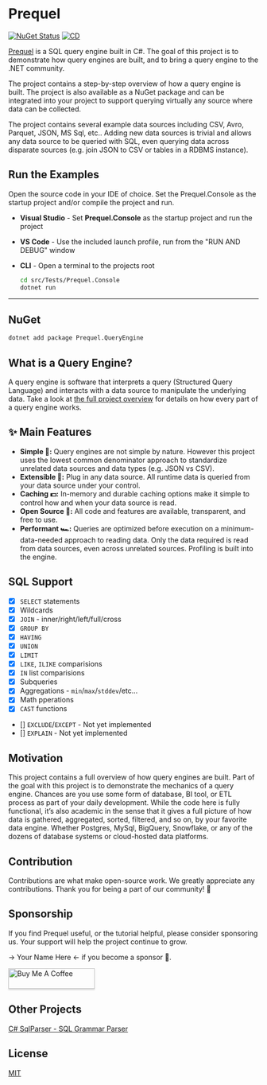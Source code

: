 # Prequel

[![NuGet Status](https://img.shields.io/nuget/v/Prequel.QueryEngine.svg)](https://www.nuget.org/packages/Prequel.QueryEngine/)  [![CD](https://github.com/TylerBrinks/Prequel/actions/workflows/cd.yml/badge.svg)](https://github.com/TylerBrinks/Prequel/actions/workflows/cd.yml) 

[Prequel](/docs/index.md) is a SQL query engine built in C#.  The goal of this project is to demonstrate how query engines are built, and to bring a query engine to the .NET community.

The project contains a step-by-step overview of how a query engine is built.  The project is also available as a NuGet package and can be integrated into your project to support querying virtually any source where data can be collected. 

The project contains several example data sources including CSV, Avro, Parquet, JSON, MS Sql, etc..  Adding new data sources is trivial and allows any data source to be queried with SQL, even querying data across disparate sources (e.g. join JSON to CSV or tables in a RDBMS instance).

## Run the Examples
Open the source code in your IDE of choice.  Set the Prequel.Console as the startup project and/or compile the project and run.  

- **Visual Studio** - Set **Prequel.Console** as the startup project and run the project
- **VS Code** - Use the included launch profile, run from the "RUN AND DEBUG" window
- **CLI** - Open a terminal to the projects root

    ```bash
    cd src/Tests/Prequel.Console
    dotnet run
    ```
---

## NuGet
```bash
dotnet add package Prequel.QueryEngine
```

## What is a Query Engine?
A query engine is software that interprets a query (Structured Query Language) and interacts with a data source to manipulate the underlying data.  Take a look at [the full project overview](/docs/index.md) for details on how every part of a query engine works.


## ✨ Main Features

- **Simple 🤲:** Query engines are not simple by nature.  However this project uses the lowest common denominator approach to standardize unrelated data sources and data types (e.g. JSON vs CSV).
- **Extensible 🧩:** Plug in any data source.  All runtime data is queried from your data source under your control.
- **Caching 💵:** In-memory and durable caching options make it simple to control how and when your data source is read.
- **Open Source 📖:** All code and features are available, transparent, and free to use.
- **Performant 🏎️:** Queries are optimized before execution on a minimum-data-needed approach to reading data.  Only the data required is read from data sources, even across unrelated sources.  Profiling is built into the engine.

## SQL Support
 - [X] `SELECT` statements
 - [X] Wildcards
 - [X] `JOIN` - inner/right/left/full/cross
 - [X] `GROUP BY`
 - [X] `HAVING`
 - [X] `UNION`
 - [X] `LIMIT`
 - [X] `LIKE`, `ILIKE` comparisions
 - [X] `IN` list comparisions
 - [X] Subqueries
 - [X] Aggregations - `min`/`max`/`stddev`/etc...
 - [X] Math pperations
 - [X] `CAST` functions
 - [] `EXCLUDE`/`EXCEPT` - Not yet implemented
 - [] `EXPLAIN` - Not yet implemented

## Motivation
This project contains a full overview of how query engines are built.  Part of the goal with this project is to demonstrate the mechanics of a query engine.  Chances are you use some form of database, BI tool, or ETL process as part of your daily development.  While the code here is fully functional, it’s also academic in the sense that it gives a full picture of how data is gathered, aggregated, sorted, filtered, and so on, by your favorite data engine.  Whether Postgres, MySql, BigQuery, Snowflake, or any of the dozens of database systems or cloud-hosted data platforms.

## Contribution
Contributions are what make open-source work.  We greatly appreciate any contributions.  Thank you for being a part of our community! 🥰

## Sponsorship
If you find Prequel useful, or the tutorial helpful, please consider sponsoring us.  Your support will help the project continue to grow.

→ Your Name Here ← if you become a sponsor 👏.


<a href="https://buymeacoffee.com/tylerbrinks" target="_blank"><img src="https://www.buymeacoffee.com/assets/img/custom_images/orange_img.png" alt="Buy Me A Coffee" style="height: 41px !important;width: 174px !important;box-shadow: 0px 3px 2px 0px rgba(190, 190, 190, 0.5) !important;" ></a>

## Other Projects
[C# SqlParser - SQL Grammar Parser](https://github.com/TylerBrinks/SqlParser-cs)

## License
[MIT](https://github.com/mingrammer/diagrams/blob/master/LICENSE)